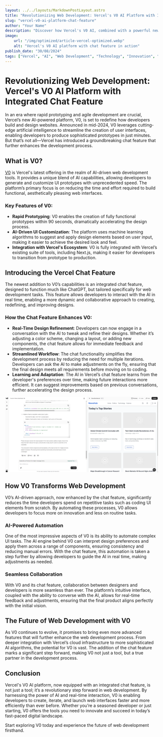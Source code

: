 ```yaml
---
layout: ../../layouts/MarkdownPostLayout.astro
title: "Revolutionizing Web Development: Vercel's V0 AI Platform with Integrated Chat Feature"
slug: "vercel-v0-ai-platform-chat-feature"
author: "Your Name"
description: "Discover how Vercel's V0 AI, combined with a powerful new chat feature, is transforming web development by enabling rapid prototype creation, automating complex UI tasks, and allowing real-time collaboration and refinement of designs."
image:
    url: "/img/optimized/article-vercel-optimized.webp"
    alt: "Vercel's V0 AI platform with chat feature in action"
publish_date: "30/08/2024"
tags: ["Vercel", "AI", "Web Development", "Technology", "Innovation", "ChatGPT", "V0"]
---
```


# Revolutionizing Web Development: Vercel's V0 AI Platform with Integrated Chat Feature

In an era where rapid prototyping and agile development are crucial, Vercel’s new AI-powered platform, V0, is set to redefine how developers build and design websites. Announced in mid-2024, V0 leverages cutting-edge artificial intelligence to streamline the creation of user interfaces, enabling developers to produce sophisticated prototypes in just minutes. But that’s not all—Vercel has introduced a groundbreaking chat feature that further enhances the development process.

## What is V0?

[V0](https://v0.dev/) is Vercel's latest offering in the realm of AI-driven web development tools. It provides a unique blend of AI capabilities, allowing developers to generate and customize UI prototypes with unprecedented speed. The platform’s primary focus is on reducing the time and effort required to build functional, aesthetically pleasing web interfaces.

### Key Features of V0:
- **Rapid Prototyping**: V0 enables the creation of fully functional prototypes within 90 seconds, dramatically accelerating the design process.
- **AI-Driven UI Customization**: The platform uses machine learning algorithms to suggest and apply design elements based on user input, making it easier to achieve the desired look and feel.
- **Integration with Vercel's Ecosystem**: V0 is fully integrated with Vercel’s existing suite of tools, including Next.js, making it easier for developers to transition from prototype to production.

## Introducing the Vercel Chat Feature

The newest addition to V0’s capabilities is an integrated chat feature, designed to function much like ChatGPT, but tailored specifically for web development tasks. This feature allows developers to interact with the AI in real time, enabling a more dynamic and collaborative approach to creating, redefining, and improving designs.

### How the Chat Feature Enhances V0:
- **Real-Time Design Refinement**: Developers can now engage in a conversation with the AI to tweak and refine their designs. Whether it’s adjusting a color scheme, changing a layout, or adding new components, the chat feature allows for immediate feedback and implementation.
- **Streamlined Workflow**: The chat functionality simplifies the development process by reducing the need for multiple iterations. Developers can ask the AI to make adjustments on the fly, ensuring that the final design meets all requirements before moving on to coding.
- **Learning and Adaptation**: The AI in Vercel’s chat feature learns from the developer's preferences over time, making future interactions more efficient. It can suggest improvements based on previous conversations, further accelerating the design process.

[![Chat V0](/public/img/optimized/v0-chat-feature.webp)](https://v0.dev/chat)

## How V0 Transforms Web Development

V0’s AI-driven approach, now enhanced by the chat feature, significantly reduces the time developers spend on repetitive tasks such as coding UI elements from scratch. By automating these processes, V0 allows developers to focus more on innovation and less on routine tasks.

### AI-Powered Automation

One of the most impressive aspects of V0 is its ability to automate complex UI tasks. The AI engine behind V0 can interpret design preferences and apply them across a range of components, ensuring consistency and reducing manual errors. With the chat feature, this automation is taken a step further by allowing developers to guide the AI in real time, making adjustments as needed.

### Seamless Collaboration

With V0 and its chat feature, collaboration between designers and developers is more seamless than ever. The platform’s intuitive interface, coupled with the ability to converse with the AI, allows for real-time feedback and adjustments, ensuring that the final product aligns perfectly with the initial vision.

## The Future of Web Development with V0

As V0 continues to evolve, it promises to bring even more advanced features that will further enhance the web development process. From deeper integration with Vercel’s cloud infrastructure to more sophisticated AI algorithms, the potential for V0 is vast. The addition of the chat feature marks a significant step forward, making V0 not just a tool, but a true partner in the development process.

## Conclusion

Vercel's V0 AI platform, now equipped with an integrated chat feature, is not just a tool; it’s a revolutionary step forward in web development. By harnessing the power of AI and real-time interaction, V0 is enabling developers to create, iterate, and launch web interfaces faster and more efficiently than ever before. Whether you’re a seasoned developer or just starting, V0 offers the tools you need to innovate and succeed in today’s fast-paced digital landscape.

Start exploring V0 today and experience the future of web development firsthand.

<style>
    article p + h2 {
    font-size: 1.5em;
    font-weight: bold;
    margin-top: 1.5em;
  }

  article h2 + h1 {
    font-size: 2em;
    font-weight: bold;
    margin-top: 1.5em;
  }

    article {
        text-wrap: pretty;
    }

    article img {
        max-width: 100%;
        margin: 1.5em 0;
        border-radius: 10px;
    }
    
    article h3 {
    font-weight: bold;
      font-size: 1.5em;
      margin-top: 1.5em;
    }

article p {
    margin: 10px 0;
}

article ul, article ol {
    list-style-type: circle;
    margin: 10px 0 10px 20px;
}

article li h4 {
    /* add soft light font */
    font-weight: lighter;
    font-style: italic;
}

article blockquote {
    border-left: 4px solid #ddd;
    padding-left: 15px;
    color: #666;
    margin: 20px 0;
    font-style: italic;
}

article p a {
      cursor: pointer;
  display: inline-flex;
  align-items: center;
  padding: 0.5rem 1rem; /* py-2 px-4 */
  font-size: 0.875rem; /* text-sm */
  font-weight: 500; /* font-medium */
  color: #1f2937; /* text-gray-900 */
  background-color: #ffffff; /* bg-white */
  border: 1px solid #e5e7eb; /* border border-gray-200 */
  border-radius: 0.5rem; /* rounded-lg */
  transition: all 0.2s ease-in-out; /* transition */
}

article p a:hover {
    background-color: #f3f4f6; /* hover:bg-gray-100 */
  color: rgba(234, 179, 8, 0.9); /* hover:text-yellow-500/90 */
}

article p a:focus {
    z-index: 10; /* focus:z-10 */
  outline: none; /* focus:outline-none */
  border-color: #e5e7eb; /* focus:ring-gray-200 */
  box-shadow: 0 0 0 2px #e5e7eb; /* focus:ring-2 */
  color: rgba(234, 179, 8, 0.9); /* focus:text-yellow-500/90 */
}

article code {
    background-color: #f5f5f5;
    padding: 2px 4px;
    border-radius: 4px;
    font-family: 'Courier New', Courier, monospace;
}

article pre {
    background-color: #f5f5f5;
    padding: 10px;
    border-radius: 4px;
    overflow-x auto;
}

@media (min-width: 601px) and (max-width: 1024px) {
    article {
        padding: 40px;
    }

    article img {
        max-width: 80%;
    }
}

@media (max-width: 600px) { 
    article {
      padding: 30px;
    }

    article img {
        max-width: 100%;
    }
 }
</style>
